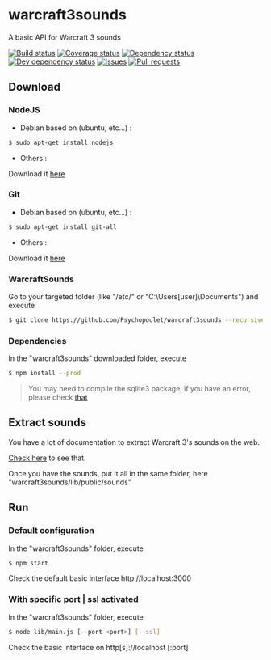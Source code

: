 # warcraft3sounds
A basic API for Warcraft 3 sounds

[![Build status](https://api.travis-ci.org/Psychopoulet/warcraft3sounds.svg?branch=master)](https://travis-ci.org/Psychopoulet/warcraft3sounds)
[![Coverage status](https://coveralls.io/repos/github/Psychopoulet/warcraft3sounds/badge.svg?branch=master)](https://coveralls.io/github/Psychopoulet/warcraft3sounds)
[![Dependency status](https://david-dm.org/Psychopoulet/warcraft3sounds/status.svg)](https://david-dm.org/Psychopoulet/warcraft3sounds)
[![Dev dependency status](https://david-dm.org/Psychopoulet/warcraft3sounds/dev-status.svg)](https://david-dm.org/Psychopoulet/warcraft3sounds?type=dev)
[![Issues](https://img.shields.io/github/issues/Psychopoulet/warcraft3sounds.svg)](https://github.com/Psychopoulet/warcraft3sounds/issues)
[![Pull requests](https://img.shields.io/github/issues-pr/Psychopoulet/warcraft3sounds.svg)](https://github.com/Psychopoulet/warcraft3sounds/pulls)

## Download

### NodeJS

- Debian based on (ubuntu, etc...) :

```bash
$ sudo apt-get install nodejs
```

- Others :

Download it [here](https://nodejs.org/en/)

### Git

- Debian based on (ubuntu, etc...) :

```bash
$ sudo apt-get install git-all
```

- Others :

Download it [here](https://git-scm.com/downloads)

### WarcraftSounds

Go to your targeted folder (like "/etc/" or "C:\Users\[user]\Documents") and execute

```bash
$ git clone https://github.com/Psychopoulet/warcraft3sounds --recursive
```

### Dependencies

In the "warcraft3sounds" downloaded folder, execute

```bash
$ npm install --prod
```

> You may need to compile the sqlite3 package, if you have an error, please check [that](https://www.npmjs.com/package/node-gyp)

## Extract sounds

You have a lot of documentation to extract Warcraft 3's sounds on the web.

[Check here](https://www.google.fr/search?q=extract+warcraft3+sounds) to see that.

Once you have the sounds, put it all in the same folder, here "warcraft3sounds/lib/public/sounds"

## Run

### Default configuration

In the "warcraft3sounds" folder, execute

```bash
$ npm start
```

Check the default basic interface http://localhost:3000

### With specific port | ssl activated

In the "warcraft3sounds" folder, execute

```bash
$ node lib/main.js [--port <port>] [--ssl]
```

Check the basic interface on http[s]://localhost [:port]
